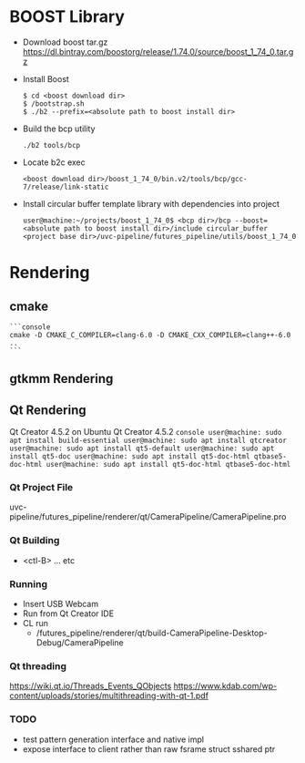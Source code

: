 # BOOST Library
- Download boost tar.gz
https://dl.bintray.com/boostorg/release/1.74.0/source/boost_1_74_0.tar.gz

- Install Boost
    ```console
    $ cd <boost download dir>
    $ /bootstrap.sh
    $ ./b2 --prefix=<absolute path to boost install dir>
    ```

- Build the bcp utility
    ```console
    ./b2 tools/bcp
    ```

- Locate b2c exec
    ```console
    <boost download dir>/boost_1_74_0/bin.v2/tools/bcp/gcc-7/release/link-static
    ```

- Install circular buffer template library with dependencies into project
    ```console
    user@machine:~/projects/boost_1_74_0$ <bcp dir>/bcp --boost=<absolute path to boost install dir>/include circular_buffer <project base dir>/uvc-pipeline/futures_pipeline/utils/boost_1_74_0
    ```

# Rendering

## cmake
    ```console
    cmake -D CMAKE_C_COMPILER=clang-6.0 -D CMAKE_CXX_COMPILER=clang++-6.0 ..
    ```
    
## gtkmm Rendering

## Qt Rendering
Qt Creator 4.5.2 on Ubuntu Qt Creator 4.5.2
    ```console
    user@machine: sudo apt install build-essential
    user@machine: sudo apt install qtcreator
    user@machine: sudo apt install qt5-default
    user@machine: sudo apt install qt5-doc
    user@machine: sudo apt install qt5-doc-html qtbase5-doc-html
    user@machine: sudo apt install qt5-doc-html qtbase5-doc-html
    ```

### Qt Project File
uvc-pipeline/futures_pipeline/renderer/qt/CameraPipeline/CameraPipeline.pro

### Qt Building
- \<ctl-B\> ... etc

### Running
- Insert USB Webcam
- Run from Qt Creator IDE
- CL run
    - /futures_pipeline/renderer/qt/build-CameraPipeline-Desktop-Debug/CameraPipeline

### Qt threading
https://wiki.qt.io/Threads_Events_QObjects
https://www.kdab.com/wp-content/uploads/stories/multithreading-with-qt-1.pdf

### TODO
- test pattern generation interface and native impl
- expose interface to client rather than raw fsrame struct sshared ptr